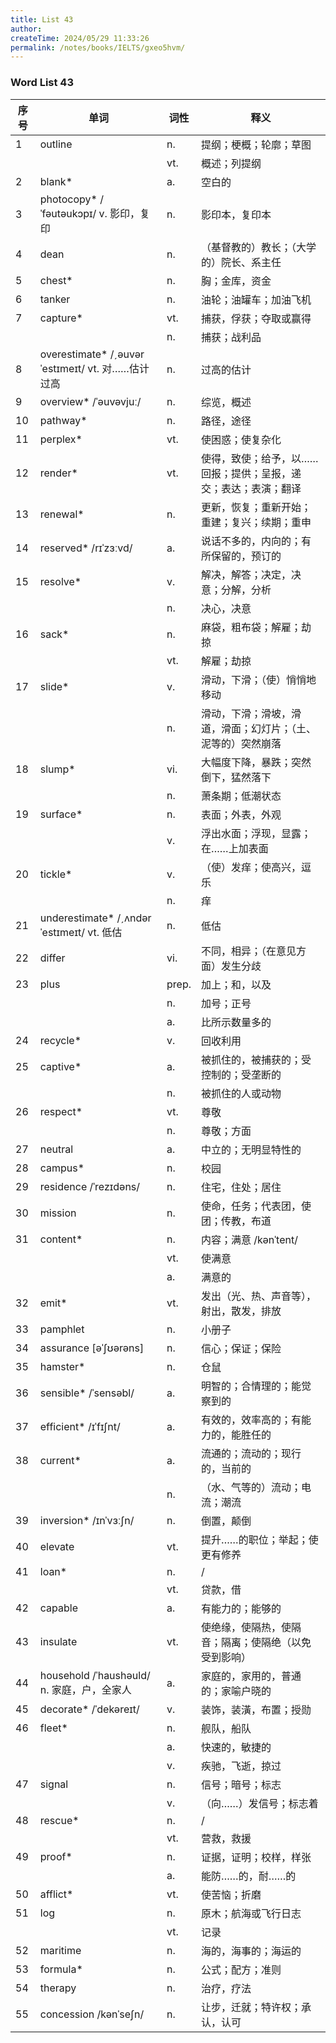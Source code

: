 ```yaml
---
title: List 43
author:
createTime: 2024/05/29 11:33:26
permalink: /notes/books/IELTS/gxeo5hvm/
---
```


### Word List 43

| 序号 | 单词       | 词性    | 释义                                  |
|------|------------|---------|---------------------------------------|
| 1 | outline | n. | 提纲；梗概；轮廓；草图 |
|      |            | vt.   | 概述；列提纲 |
| 2 | blank* | a. | 空白的 |
| 3 | photocopy* /ˈfəutəukɔpɪ/ v. 影印，复印 | n. | 影印本，复印本 |
| 4 | dean | n. | （基督教的）教长；（大学的）院长、系主任 |
| 5 | chest* | n. | 胸；金库，资金 |
| 6 | tanker | n. | 油轮；油罐车；加油飞机 |
| 7 | capture* | vt. | 捕获，俘获；夺取或赢得 |
|      |            | n.   | 捕获；战利品 |
| 8 | overestimate* /ˏəuvərˈestɪmeɪt/ vt. 对……估计过高 | n. | 过高的估计 |
| 9 | overview* /ˈəuvəvjuː/ | n. | 综览，概述 |
| 10 | pathway* | n. | 路径，途径 |
| 11 | perplex* | vt. | 使困惑；使复杂化 |
| 12 | render* | vt. | 使得，致使；给予，以……回报；提供；呈报，递交；表达；表演；翻译 |
| 13 | renewal* | n. | 更新，恢复；重新开始；重建；复兴；续期；重申 |
| 14 | reserved* /rɪˈzɜːvd/ | a. | 说话不多的，内向的；有所保留的，预订的 |
| 15 | resolve* | v. | 解决，解答；决定，决意；分解，分析 |
|      |            | n.   | 决心，决意 |
| 16 | sack* | n. | 麻袋，粗布袋；解雇；劫掠 |
|      |            | vt.   | 解雇；劫掠 |
| 17 | slide* | v. | 滑动，下滑；（使）悄悄地移动 |
|      |            | n.   | 滑动，下滑；滑坡，滑道，滑面；幻灯片；（土、泥等的）突然崩落 |
| 18 | slump* | vi. | 大幅度下降，暴跌；突然倒下，猛然落下 |
|      |            | n.   | 萧条期；低潮状态 |
| 19 | surface* | n. | 表面；外表，外观 |
|      |            | v.   | 浮出水面；浮现，显露；在……上加表面 |
| 20 | tickle* | v. | （使）发痒；使高兴，逗乐 |
|      |            | n.   | 痒 |
| 21 | underestimate* /ˏʌndərˈestɪmeɪt/ vt. 低估 | n. | 低估 |
| 22 | differ | vi. | 不同，相异；（在意见方面）发生分歧 |
| 23 | plus | prep. | 加上；和，以及 |
|      |            | n.   | 加号；正号 |
|      |            | a.   | 比所示数量多的 |
| 24 | recycle* | v. | 回收利用 |
| 25 | captive* | a. | 被抓住的，被捕获的；受控制的；受垄断的 |
|      |            | n.   | 被抓住的人或动物 |
| 26 | respect* | vt. | 尊敬 |
|      |            | n.   | 尊敬；方面 |
| 27 | neutral | a. | 中立的；无明显特性的 |
| 28 | campus* | n. | 校园 |
| 29 | residence /ˈrezɪdəns/ | n. | 住宅，住处；居住 |
| 30 | mission | n. | 使命，任务；代表团，使团；传教，布道 |
| 31 | content* | n. | 内容；满意 /kənˈtent/ |
|      |            | vt.   | 使满意 |
|      |            | a.   | 满意的 |
| 32 | emit* | vt. | 发出（光、热、声音等），射出，散发，排放 |
| 33 | pamphlet | n. | 小册子 |
| 34 | assurance [əˈʃʊərəns] | n. | 信心；保证；保险 |
| 35 | hamster* | n. | 仓鼠 |
| 36 | sensible* /ˈsensəbl/ | a. | 明智的；合情理的；能觉察到的 |
| 37 | efficient* /ɪˈfɪʃnt/ | a. | 有效的，效率高的；有能力的，能胜任的 |
| 38 | current* | a. | 流通的；流动的；现行的，当前的 |
|      |            | n.   | （水、气等的）流动；电流；潮流 |
| 39 | inversion* /ɪnˈvɜːʃn/ | n. | 倒置，颠倒 |
| 40 | elevate | vt. | 提升……的职位；举起；使更有修养 |
| 41 | loan* | n. | / |
|      |            | vt.   | 贷款，借 |
| 42 | capable | a. | 有能力的；能够的 |
| 43 | insulate | vt. | 使绝缘，使隔热，使隔音；隔离；使隔绝（以免受到影响） |
| 44 | household /ˈhaushəuld/ n. 家庭，户，全家人 | a. | 家庭的，家用的，普通的；家喻户晓的 |
| 45 | decorate* /ˈdekəreɪt/ | v. | 装饰，装潢，布置；授勋 |
| 46 | fleet* | n. | 舰队，船队 |
|      |            | a.   | 快速的，敏捷的 |
|      |            | v.   | 疾驰，飞逝，掠过 |
| 47 | signal | n. | 信号；暗号；标志 |
|      |            | v.   | （向……）发信号；标志着 |
| 48 | rescue* | n. | / |
|      |            | vt.   | 营救，救援 |
| 49 | proof* | n. | 证据，证明；校样，样张 |
|      |            | a.   | 能防……的，耐……的 |
| 50 | afflict* | vt. | 使苦恼；折磨 |
| 51 | log | n. | 原木；航海或飞行日志 |
|      |            | vt.   | 记录 |
| 52 | maritime | n. | 海的，海事的；海运的 |
| 53 | formula* | n. | 公式；配方；准则 |
| 54 | therapy | n. | 治疗，疗法 |
| 55 | concession /kənˈseʃn/ | n. | 让步，迁就；特许权；承认，认可 |